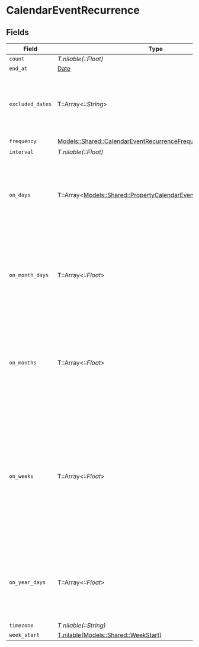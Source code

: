 # CalendarEventRecurrence


## Fields

| Field                                                                                                                                                            | Type                                                                                                                                                             | Required                                                                                                                                                         | Description                                                                                                                                                      |
| ---------------------------------------------------------------------------------------------------------------------------------------------------------------- | ---------------------------------------------------------------------------------------------------------------------------------------------------------------- | ---------------------------------------------------------------------------------------------------------------------------------------------------------------- | ---------------------------------------------------------------------------------------------------------------------------------------------------------------- |
| `count`                                                                                                                                                          | *T.nilable(::Float)*                                                                                                                                             | :heavy_minus_sign:                                                                                                                                               | N/A                                                                                                                                                              |
| `end_at`                                                                                                                                                         | [Date](https://ruby-doc.org/stdlib-2.6.1/libdoc/date/rdoc/Date.html)                                                                                             | :heavy_minus_sign:                                                                                                                                               | N/A                                                                                                                                                              |
| `excluded_dates`                                                                                                                                                 | T::Array<*::String*>                                                                                                                                             | :heavy_minus_sign:                                                                                                                                               | dates to exclude from the recurrence, defaults to undefined (no exclusions)                                                                                      |
| `frequency`                                                                                                                                                      | [Models::Shared::CalendarEventRecurrenceFrequency](../../models/shared/calendareventrecurrencefrequency.md)                                                      | :heavy_check_mark:                                                                                                                                               | N/A                                                                                                                                                              |
| `interval`                                                                                                                                                       | *T.nilable(::Float)*                                                                                                                                             | :heavy_minus_sign:                                                                                                                                               | N/A                                                                                                                                                              |
| `on_days`                                                                                                                                                        | T::Array<[Models::Shared::PropertyCalendarEventRecurrenceOnDays](../../models/shared/propertycalendareventrecurrenceondays.md)>                                  | :heavy_minus_sign:                                                                                                                                               | days of the week to repeat on, defaults to undefined (every day), only used if frequency is WEEKLY                                                               |
| `on_month_days`                                                                                                                                                  | T::Array<*::Float*>                                                                                                                                              | :heavy_minus_sign:                                                                                                                                               | days of the month to repeat on, defaults to undefined (every day), only used if frequency is MONTHLY                                                             |
| `on_months`                                                                                                                                                      | T::Array<*::Float*>                                                                                                                                              | :heavy_minus_sign:                                                                                                                                               | months of the year to repeat on, defaults to undefined (every month), only used if frequency is YEARLY, January is 1                                             |
| `on_weeks`                                                                                                                                                       | T::Array<*::Float*>                                                                                                                                              | :heavy_minus_sign:                                                                                                                                               | week ordinals for BYDAY (e.g., -1 for last, -2 for second-to-last, 1 for first, 2 for second), only used with on_days. 0 is used for days without week ordinals. |
| `on_year_days`                                                                                                                                                   | T::Array<*::Float*>                                                                                                                                              | :heavy_minus_sign:                                                                                                                                               | days of the year to repeat on, defaults to undefined (every day), only used if frequency is YEARLY                                                               |
| `timezone`                                                                                                                                                       | *T.nilable(::String)*                                                                                                                                            | :heavy_minus_sign:                                                                                                                                               | N/A                                                                                                                                                              |
| `week_start`                                                                                                                                                     | [T.nilable(Models::Shared::WeekStart)](../../models/shared/weekstart.md)                                                                                         | :heavy_minus_sign:                                                                                                                                               | N/A                                                                                                                                                              |